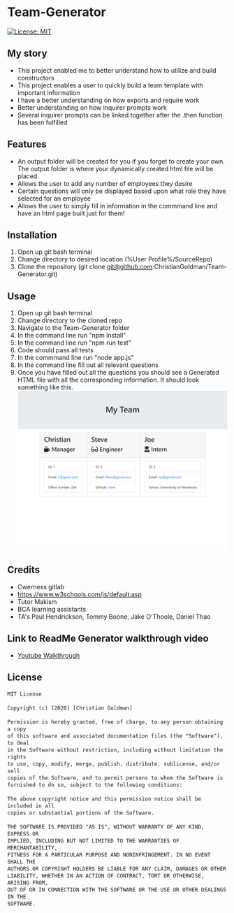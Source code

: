 # Team-Generator
[![License: MIT](https://img.shields.io/badge/License-MIT-yellow.svg)](https://opensource.org/licenses/MIT)  
## My story
* This project enabled me to better understand how to utilize and build constructors
* This project enables a user to quickly build a team template with important information
* I have a better understanding on how exports and require work
* Better understanding on how inquirer prompts work
* Several inquirer prompts can be linked together after the .then function has been fulfilled
## Features ##
* An output folder will be created for you if you forget to create your own. The output folder is where your dynamically created html file will be placed.
* Allows the user to add any number of employees they desire
* Certain questions will only be displayed based upon what role they have selected for an employee
* Allows the user to simply fill in information in the commmand line and have an html page built just for them!
## Installation ##
1. Open up git bash terminal
2. Change directory to desired location (%User Profile%/SourceRepo)
3. Clone the repository (git clone git@github.com:ChristianGoldman/Team-Generator.git)
## Usage ##
1. Open up git bash terminal
2. Change directory to the cloned repo
3. Navigate to the Team-Generator folder
4. In the command line run "npm install"
5. In the command line run "npm run test"
6. Code should pass all tests
7. In the commmand line run "node app.js"
8. In the command line fill out all relevant questions
9. Once you have filled out all the questions you should see a Generated HTML file with all the corresponding information. It should look something like this.
![About Me](assets/teamgenerator.png)
## Credits ##
* Cwerness gitlab
* https://www.w3schools.com/js/default.asp
* Tutor Makism
* BCA learning assistants
* TA's Paul Hendrickson, Tommy Boone, Jake O'Thoole, Daniel Thao
## Link to ReadMe Generator walkthrough video ##
* [Youtube Walkthrough](https://www.youtube.com/watch?v=8XeiHgPI8a4&feature=youtu.be)
## License ##
    MIT License

    Copyright (c) [2020] [Christian Goldman]

    Permission is hereby granted, free of charge, to any person obtaining a copy
    of this software and associated documentation files (the "Software"), to deal
    in the Software without restriction, including without limitation the rights
    to use, copy, modify, merge, publish, distribute, sublicense, and/or sell
    copies of the Software, and to permit persons to whom the Software is
    furnished to do so, subject to the following conditions:

    The above copyright notice and this permission notice shall be included in all
    copies or substantial portions of the Software.

    THE SOFTWARE IS PROVIDED "AS IS", WITHOUT WARRANTY OF ANY KIND, EXPRESS OR
    IMPLIED, INCLUDING BUT NOT LIMITED TO THE WARRANTIES OF MERCHANTABILITY,
    FITNESS FOR A PARTICULAR PURPOSE AND NONINFRINGEMENT. IN NO EVENT SHALL THE
    AUTHORS OR COPYRIGHT HOLDERS BE LIABLE FOR ANY CLAIM, DAMAGES OR OTHER
    LIABILITY, WHETHER IN AN ACTION OF CONTRACT, TORT OR OTHERWISE, ARISING FROM,
    OUT OF OR IN CONNECTION WITH THE SOFTWARE OR THE USE OR OTHER DEALINGS IN THE
    SOFTWARE.